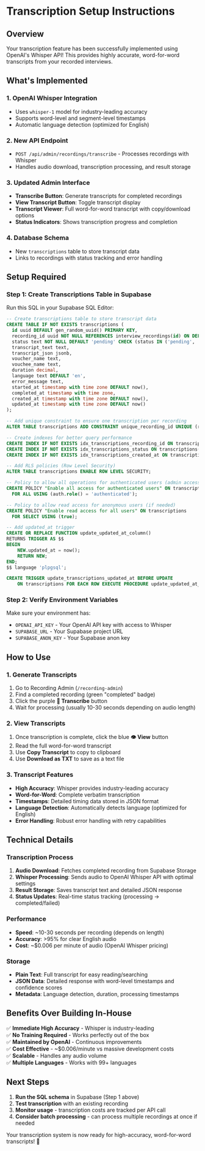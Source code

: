 # Transcription Setup Instructions

## Overview
Your transcription feature has been successfully implemented using OpenAI's Whisper API! This provides highly accurate, word-for-word transcripts from your recorded interviews.

## What's Implemented

### 1. **OpenAI Whisper Integration** 
- Uses `whisper-1` model for industry-leading accuracy
- Supports word-level and segment-level timestamps
- Automatic language detection (optimized for English)

### 2. **New API Endpoint**
- `POST /api/admin/recordings/transcribe` - Processes recordings with Whisper
- Handles audio download, transcription processing, and result storage

### 3. **Updated Admin Interface**
- **Transcribe Button**: Generate transcripts for completed recordings
- **View Transcript Button**: Toggle transcript display
- **Transcript Viewer**: Full word-for-word transcript with copy/download options
- **Status Indicators**: Shows transcription progress and completion

### 4. **Database Schema** 
- New `transcriptions` table to store transcript data
- Links to recordings with status tracking and error handling

## Setup Required

### Step 1: Create Transcriptions Table in Supabase

Run this SQL in your Supabase SQL Editor:

```sql
-- Create transcriptions table to store transcript data
CREATE TABLE IF NOT EXISTS transcriptions (
  id uuid DEFAULT gen_random_uuid() PRIMARY KEY,
  recording_id uuid NOT NULL REFERENCES interview_recordings(id) ON DELETE CASCADE,
  status text NOT NULL DEFAULT 'pending' CHECK (status IN ('pending', 'processing', 'completed', 'failed')),
  transcript_text text,
  transcript_json jsonb,
  voucher_name text,
  vouchee_name text,
  duration decimal,
  language text DEFAULT 'en',
  error_message text,
  started_at timestamp with time zone DEFAULT now(),
  completed_at timestamp with time zone,
  created_at timestamp with time zone DEFAULT now(),
  updated_at timestamp with time zone DEFAULT now()
);

-- Add unique constraint to ensure one transcription per recording
ALTER TABLE transcriptions ADD CONSTRAINT unique_recording_id UNIQUE (recording_id);

-- Create indexes for better query performance
CREATE INDEX IF NOT EXISTS idx_transcriptions_recording_id ON transcriptions(recording_id);
CREATE INDEX IF NOT EXISTS idx_transcriptions_status ON transcriptions(status);
CREATE INDEX IF NOT EXISTS idx_transcriptions_created_at ON transcriptions(created_at);

-- Add RLS policies (Row Level Security)
ALTER TABLE transcriptions ENABLE ROW LEVEL SECURITY;

-- Policy to allow all operations for authenticated users (admin access)
CREATE POLICY "Enable all access for authenticated users" ON transcriptions
  FOR ALL USING (auth.role() = 'authenticated');

-- Policy to allow read access for anonymous users (if needed)
CREATE POLICY "Enable read access for all users" ON transcriptions
  FOR SELECT USING (true);

-- Add updated_at trigger
CREATE OR REPLACE FUNCTION update_updated_at_column()
RETURNS TRIGGER AS $$
BEGIN
    NEW.updated_at = now();
    RETURN NEW;
END;
$$ language 'plpgsql';

CREATE TRIGGER update_transcriptions_updated_at BEFORE UPDATE
    ON transcriptions FOR EACH ROW EXECUTE PROCEDURE update_updated_at_column();
```

### Step 2: Verify Environment Variables

Make sure your environment has:
- `OPENAI_API_KEY` - Your OpenAI API key with access to Whisper
- `SUPABASE_URL` - Your Supabase project URL  
- `SUPABASE_ANON_KEY` - Your Supabase anon key

## How to Use

### 1. **Generate Transcripts**
1. Go to Recording Admin (`/recording-admin`)
2. Find a completed recording (green "completed" badge)
3. Click the purple **📝 Transcribe** button
4. Wait for processing (usually 10-30 seconds depending on audio length)

### 2. **View Transcripts**
1. Once transcription is complete, click the blue **👁 View** button  
2. Read the full word-for-word transcript
3. Use **Copy Transcript** to copy to clipboard
4. Use **Download as TXT** to save as a text file

### 3. **Transcript Features**
- **High Accuracy**: Whisper provides industry-leading accuracy
- **Word-for-Word**: Complete verbatim transcription
- **Timestamps**: Detailed timing data stored in JSON format
- **Language Detection**: Automatically detects language (optimized for English)
- **Error Handling**: Robust error handling with retry capabilities

## Technical Details

### Transcription Process
1. **Audio Download**: Fetches completed recording from Supabase Storage
2. **Whisper Processing**: Sends audio to OpenAI Whisper API with optimal settings
3. **Result Storage**: Saves transcript text and detailed JSON response
4. **Status Updates**: Real-time status tracking (processing → completed/failed)

### Performance
- **Speed**: ~10-30 seconds per recording (depends on length)
- **Accuracy**: >95% for clear English audio
- **Cost**: ~$0.006 per minute of audio (OpenAI Whisper pricing)

### Storage
- **Plain Text**: Full transcript for easy reading/searching
- **JSON Data**: Detailed response with word-level timestamps and confidence scores
- **Metadata**: Language detection, duration, processing timestamps

## Benefits Over Building In-House

✅ **Immediate High Accuracy** - Whisper is industry-leading  
✅ **No Training Required** - Works perfectly out of the box  
✅ **Maintained by OpenAI** - Continuous improvements  
✅ **Cost Effective** - ~$0.006/minute vs massive development costs  
✅ **Scalable** - Handles any audio volume  
✅ **Multiple Languages** - Works with 99+ languages  

## Next Steps

1. **Run the SQL schema** in Supabase (Step 1 above)
2. **Test transcription** with an existing recording
3. **Monitor usage** - transcription costs are tracked per API call
4. **Consider batch processing** - can process multiple recordings at once if needed

Your transcription system is now ready for high-accuracy, word-for-word transcripts! 🎉
